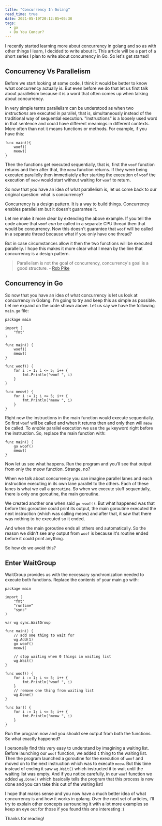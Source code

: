```yaml
---
title: "Concurrency In Golang"
read_time: true
date: 2021-05-19T20:12:05+05:30
tags:
  - go
  - Do You Concur?
---
```


I recently started learning more about concurrency in golang and so as with other things I learn, I decided to write about it. This article will be a part of a short series I plan to write about concurrency in Go. So let's get started!

## Concurrency Vs Parallelism

Before we start looking at some code, I think it would be better to know what concurrency actually is. But even before we do that let us first talk about parallelism because it is a word that often comes up when talking about concurrency. 

In very simple terms parallelism can be understood as when two *instructions* are executed in parallel, that is, simultaneously instead of the traditional way of sequential execution. "Instructions" is a loosely used word in that sentence and could have different meanings in different contexts. More often than not it means functions or methods. For example,  if you have this:

```
func main(){
    woof()
    meow()
}
``` 
Then the functions get executed sequentially, that is, first the `woof` function returns and then after that, the `meow` function returns. If they were being executed parallelly then immediately after starting the execution of `woof` the execution of `meow` would start without waiting for `woof` to return.

So now that you have an idea of what parallelism is, let us come back to our original question: what is concurrency?

Concurrency is a design pattern. It is a way to build things. Concurrency enables parallelism but it doesn't guarantee it. 

Let me make it more clear by extending the above example. If you tell the code above that `woof` *can* be called in a separate CPU thread then that would be concurrency. Now this doesn't guarantee that `woof` will be called in a separate thread because what if you only have one thread? 

But in case circumstances allow it then the two functions will be executed parallelly. I hope this makes it more clear what I mean by the line that concurrency is a design pattern.

> Parallelism is not the goal of concurrency, concurrency's goal is a good structure. - [Rob Pike](https://youtu.be/oV9rvDllKEg?t=172)

## Concurrency in Go

So now that you have an idea of what concurrency is let us look at concurrency in Golang. I'm going to try and keep this as simple as possible. Let me expand on the code shown above. Let us say we have the following `main.go` file:

```
package main

import (
	"fmt"
)

func main() {
	woof()
	meow()
}

func woof() {
	for i := 1; i <= 5; i++ {
		fmt.Println("woof ", i)
	}
}

func meow() {
	for i := 1; i <= 5; i++ {
		fmt.Println("meow ", i)
	}
}
```

Right now the instructions in the main function would execute sequentially. So first `woof` will be called and when it returns then and only then will `meow` be called. To *enable* parallel execution we use the `go` keyword right before the instruction. So, replace the main function with:

```
func main() {
	go woof()
	meow()
}
```

Now let us see what happens. Run the program and you'll see that output from only the meow function. Strange, no?

When we talk about concurrency you can imagine parallel lanes and each instruction executing in its own lane parallel to the others. Each of these lanes is what we call a `goroutine`. So when we execute stuff sequentially, there is only one goroutine, the main goroutine.

We created another one when said `go woof()`. But what happened was that before this goroutine could print its output, the main goroutine executed the next instruction (which was calling meow) and after that, it saw that there was nothing to be executed so it ended.

And when the main goroutine ends all others end automatically. So the reason we didn't see any output from `woof` is because it's routine ended before it could print anything.

So how do we avoid this?

## Enter WaitGroup

WaitGroup provides us with the necessary synchronization needed to execute both functions. Replace the contents of your main.go with:

```
package main

import (
	"fmt"
	"runtime"
	"sync"
)

var wg sync.WaitGroup

func main() {
	// add one thing to wait for
	wg.Add(1)
	go woof()
	meow()

	// stop waiting when 0 things in waiting list
	wg.Wait()
}

func woof() {
	for i := 1; i <= 5; i++ {
		fmt.Println("woof ", i)
	}
	// remove one thing from waiting list
	wg.Done()
}

func bar() {
	for i := 1; i <= 5; i++ {
		fmt.Println("meow ", i)
	}
}
```

Run the program now and you should see output from both the functions. So what exactly happened?

I personally find this very easy to understand by imagining a waiting list. Before launching our `woof` function, we added `1` thing to the waiting list. Then the program launched a goroutine for the execution of `woof` and moved on to the next instruction which was to execute `meow`. But this time instead of ending it saw `wg.Wait()` which instructed it to wait until the waiting list was empty. And if you notice carefully, in our `woof` function we added `wg.Done()` which basically tells the program that this process is now done and you can take this out of the waiting list!

I hope that makes sense and you now have a much better idea of what concurrency is and how it works in golang. Over the next set of articles, I'll try to explain other concepts surrounding it with a lot more examples so keep an eye out for those if you found this one interesting :)

Thanks for reading!